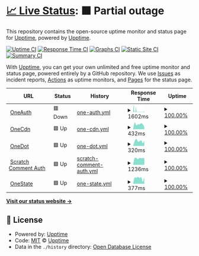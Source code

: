 # [📈 Live Status](https://status.onedot.cf): <!--live status--> **🟧 Partial outage**

This repository contains the open-source uptime monitor and status page for [Upptime](https://upptime.js.org), powered by [Upptime](https://github.com/upptime/upptime).

[![Uptime CI](https://github.com/onedotprojects/status/workflows/Uptime%20CI/badge.svg)](https://github.com/upptime/upptime/actions?query=workflow%3A%22Uptime+CI%22)
[![Response Time CI](https://github.com/onedotprojects/status/workflows/Response%20Time%20CI/badge.svg)](https://github.com/upptime/upptime/actions?query=workflow%3A%22Response+Time+CI%22)
[![Graphs CI](https://github.com/onedotprojects/status/workflows/Graphs%20CI/badge.svg)](https://github.com/upptime/upptime/actions?query=workflow%3A%22Graphs+CI%22)
[![Static Site CI](https://github.com/onedotprojects/status/workflows/Static%20Site%20CI/badge.svg)](https://github.com/upptime/upptime/actions?query=workflow%3A%22Static+Site+CI%22)
[![Summary CI](https://github.com/onedotprojects/status/workflows/Summary%20CI/badge.svg)](https://github.com/upptime/upptime/actions?query=workflow%3A%22Summary+CI%22)

With [Upptime](https://upptime.js.org), you can get your own unlimited and free uptime monitor and status page, powered entirely by a GitHub repository. We use [Issues](https://github.com/upptime/upptime/issues) as incident reports, [Actions](https://github.com/upptime/upptime/actions) as uptime monitors, and [Pages](https://status.onedot.cf) for the status page.

<!--start: status pages-->
<!-- This summary is generated by Upptime (https://github.com/upptime/upptime) -->
<!-- Do not edit this manually, your changes will be overwritten -->
<!-- prettier-ignore -->
| URL | Status | History | Response Time | Uptime |
| --- | ------ | ------- | ------------- | ------ |
| <img alt="" src="https://favicons.githubusercontent.com/auth.onedot.cf" height="13"> [OneAuth](https://auth.onedot.cf) | 🟥 Down | [one-auth.yml](https://github.com/onedotprojects/status/commits/HEAD/history/one-auth.yml) | <details><summary><img alt="Response time graph" src="./graphs/one-auth/response-time-week.png" height="20"> 1602ms</summary><br><a href="https://status.onedot.cf/history/one-auth"><img alt="Response time 1580" src="https://img.shields.io/endpoint?url=https%3A%2F%2Fraw.githubusercontent.com%2Fonedotprojects%2Fstatus%2FHEAD%2Fapi%2Fone-auth%2Fresponse-time.json"></a><br><a href="https://status.onedot.cf/history/one-auth"><img alt="24-hour response time 566" src="https://img.shields.io/endpoint?url=https%3A%2F%2Fraw.githubusercontent.com%2Fonedotprojects%2Fstatus%2FHEAD%2Fapi%2Fone-auth%2Fresponse-time-day.json"></a><br><a href="https://status.onedot.cf/history/one-auth"><img alt="7-day response time 1602" src="https://img.shields.io/endpoint?url=https%3A%2F%2Fraw.githubusercontent.com%2Fonedotprojects%2Fstatus%2FHEAD%2Fapi%2Fone-auth%2Fresponse-time-week.json"></a><br><a href="https://status.onedot.cf/history/one-auth"><img alt="30-day response time 1580" src="https://img.shields.io/endpoint?url=https%3A%2F%2Fraw.githubusercontent.com%2Fonedotprojects%2Fstatus%2FHEAD%2Fapi%2Fone-auth%2Fresponse-time-month.json"></a><br><a href="https://status.onedot.cf/history/one-auth"><img alt="1-year response time 1580" src="https://img.shields.io/endpoint?url=https%3A%2F%2Fraw.githubusercontent.com%2Fonedotprojects%2Fstatus%2FHEAD%2Fapi%2Fone-auth%2Fresponse-time-year.json"></a></details> | <details><summary><a href="https://status.onedot.cf/history/one-auth">100.00%</a></summary><a href="https://status.onedot.cf/history/one-auth"><img alt="All-time uptime 100.00%" src="https://img.shields.io/endpoint?url=https%3A%2F%2Fraw.githubusercontent.com%2Fonedotprojects%2Fstatus%2FHEAD%2Fapi%2Fone-auth%2Fuptime.json"></a><br><a href="https://status.onedot.cf/history/one-auth"><img alt="24-hour uptime 100.00%" src="https://img.shields.io/endpoint?url=https%3A%2F%2Fraw.githubusercontent.com%2Fonedotprojects%2Fstatus%2FHEAD%2Fapi%2Fone-auth%2Fuptime-day.json"></a><br><a href="https://status.onedot.cf/history/one-auth"><img alt="7-day uptime 100.00%" src="https://img.shields.io/endpoint?url=https%3A%2F%2Fraw.githubusercontent.com%2Fonedotprojects%2Fstatus%2FHEAD%2Fapi%2Fone-auth%2Fuptime-week.json"></a><br><a href="https://status.onedot.cf/history/one-auth"><img alt="30-day uptime 100.00%" src="https://img.shields.io/endpoint?url=https%3A%2F%2Fraw.githubusercontent.com%2Fonedotprojects%2Fstatus%2FHEAD%2Fapi%2Fone-auth%2Fuptime-month.json"></a><br><a href="https://status.onedot.cf/history/one-auth"><img alt="1-year uptime 100.00%" src="https://img.shields.io/endpoint?url=https%3A%2F%2Fraw.githubusercontent.com%2Fonedotprojects%2Fstatus%2FHEAD%2Fapi%2Fone-auth%2Fuptime-year.json"></a></details>
| <img alt="" src="https://favicons.githubusercontent.com/cdn.onedot.cf" height="13"> [OneCdn](https://cdn.onedot.cf) | 🟩 Up | [one-cdn.yml](https://github.com/onedotprojects/status/commits/HEAD/history/one-cdn.yml) | <details><summary><img alt="Response time graph" src="./graphs/one-cdn/response-time-week.png" height="20"> 432ms</summary><br><a href="https://status.onedot.cf/history/one-cdn"><img alt="Response time 428" src="https://img.shields.io/endpoint?url=https%3A%2F%2Fraw.githubusercontent.com%2Fonedotprojects%2Fstatus%2FHEAD%2Fapi%2Fone-cdn%2Fresponse-time.json"></a><br><a href="https://status.onedot.cf/history/one-cdn"><img alt="24-hour response time 175" src="https://img.shields.io/endpoint?url=https%3A%2F%2Fraw.githubusercontent.com%2Fonedotprojects%2Fstatus%2FHEAD%2Fapi%2Fone-cdn%2Fresponse-time-day.json"></a><br><a href="https://status.onedot.cf/history/one-cdn"><img alt="7-day response time 432" src="https://img.shields.io/endpoint?url=https%3A%2F%2Fraw.githubusercontent.com%2Fonedotprojects%2Fstatus%2FHEAD%2Fapi%2Fone-cdn%2Fresponse-time-week.json"></a><br><a href="https://status.onedot.cf/history/one-cdn"><img alt="30-day response time 428" src="https://img.shields.io/endpoint?url=https%3A%2F%2Fraw.githubusercontent.com%2Fonedotprojects%2Fstatus%2FHEAD%2Fapi%2Fone-cdn%2Fresponse-time-month.json"></a><br><a href="https://status.onedot.cf/history/one-cdn"><img alt="1-year response time 428" src="https://img.shields.io/endpoint?url=https%3A%2F%2Fraw.githubusercontent.com%2Fonedotprojects%2Fstatus%2FHEAD%2Fapi%2Fone-cdn%2Fresponse-time-year.json"></a></details> | <details><summary><a href="https://status.onedot.cf/history/one-cdn">100.00%</a></summary><a href="https://status.onedot.cf/history/one-cdn"><img alt="All-time uptime 100.00%" src="https://img.shields.io/endpoint?url=https%3A%2F%2Fraw.githubusercontent.com%2Fonedotprojects%2Fstatus%2FHEAD%2Fapi%2Fone-cdn%2Fuptime.json"></a><br><a href="https://status.onedot.cf/history/one-cdn"><img alt="24-hour uptime 100.00%" src="https://img.shields.io/endpoint?url=https%3A%2F%2Fraw.githubusercontent.com%2Fonedotprojects%2Fstatus%2FHEAD%2Fapi%2Fone-cdn%2Fuptime-day.json"></a><br><a href="https://status.onedot.cf/history/one-cdn"><img alt="7-day uptime 100.00%" src="https://img.shields.io/endpoint?url=https%3A%2F%2Fraw.githubusercontent.com%2Fonedotprojects%2Fstatus%2FHEAD%2Fapi%2Fone-cdn%2Fuptime-week.json"></a><br><a href="https://status.onedot.cf/history/one-cdn"><img alt="30-day uptime 100.00%" src="https://img.shields.io/endpoint?url=https%3A%2F%2Fraw.githubusercontent.com%2Fonedotprojects%2Fstatus%2FHEAD%2Fapi%2Fone-cdn%2Fuptime-month.json"></a><br><a href="https://status.onedot.cf/history/one-cdn"><img alt="1-year uptime 100.00%" src="https://img.shields.io/endpoint?url=https%3A%2F%2Fraw.githubusercontent.com%2Fonedotprojects%2Fstatus%2FHEAD%2Fapi%2Fone-cdn%2Fuptime-year.json"></a></details>
| <img alt="" src="https://favicons.githubusercontent.com/onedot.cf" height="13"> [OneDot](https://onedot.cf) | 🟩 Up | [one-dot.yml](https://github.com/onedotprojects/status/commits/HEAD/history/one-dot.yml) | <details><summary><img alt="Response time graph" src="./graphs/one-dot/response-time-week.png" height="20"> 320ms</summary><br><a href="https://status.onedot.cf/history/one-dot"><img alt="Response time 324" src="https://img.shields.io/endpoint?url=https%3A%2F%2Fraw.githubusercontent.com%2Fonedotprojects%2Fstatus%2FHEAD%2Fapi%2Fone-dot%2Fresponse-time.json"></a><br><a href="https://status.onedot.cf/history/one-dot"><img alt="24-hour response time 322" src="https://img.shields.io/endpoint?url=https%3A%2F%2Fraw.githubusercontent.com%2Fonedotprojects%2Fstatus%2FHEAD%2Fapi%2Fone-dot%2Fresponse-time-day.json"></a><br><a href="https://status.onedot.cf/history/one-dot"><img alt="7-day response time 320" src="https://img.shields.io/endpoint?url=https%3A%2F%2Fraw.githubusercontent.com%2Fonedotprojects%2Fstatus%2FHEAD%2Fapi%2Fone-dot%2Fresponse-time-week.json"></a><br><a href="https://status.onedot.cf/history/one-dot"><img alt="30-day response time 324" src="https://img.shields.io/endpoint?url=https%3A%2F%2Fraw.githubusercontent.com%2Fonedotprojects%2Fstatus%2FHEAD%2Fapi%2Fone-dot%2Fresponse-time-month.json"></a><br><a href="https://status.onedot.cf/history/one-dot"><img alt="1-year response time 324" src="https://img.shields.io/endpoint?url=https%3A%2F%2Fraw.githubusercontent.com%2Fonedotprojects%2Fstatus%2FHEAD%2Fapi%2Fone-dot%2Fresponse-time-year.json"></a></details> | <details><summary><a href="https://status.onedot.cf/history/one-dot">100.00%</a></summary><a href="https://status.onedot.cf/history/one-dot"><img alt="All-time uptime 100.00%" src="https://img.shields.io/endpoint?url=https%3A%2F%2Fraw.githubusercontent.com%2Fonedotprojects%2Fstatus%2FHEAD%2Fapi%2Fone-dot%2Fuptime.json"></a><br><a href="https://status.onedot.cf/history/one-dot"><img alt="24-hour uptime 100.00%" src="https://img.shields.io/endpoint?url=https%3A%2F%2Fraw.githubusercontent.com%2Fonedotprojects%2Fstatus%2FHEAD%2Fapi%2Fone-dot%2Fuptime-day.json"></a><br><a href="https://status.onedot.cf/history/one-dot"><img alt="7-day uptime 100.00%" src="https://img.shields.io/endpoint?url=https%3A%2F%2Fraw.githubusercontent.com%2Fonedotprojects%2Fstatus%2FHEAD%2Fapi%2Fone-dot%2Fuptime-week.json"></a><br><a href="https://status.onedot.cf/history/one-dot"><img alt="30-day uptime 100.00%" src="https://img.shields.io/endpoint?url=https%3A%2F%2Fraw.githubusercontent.com%2Fonedotprojects%2Fstatus%2FHEAD%2Fapi%2Fone-dot%2Fuptime-month.json"></a><br><a href="https://status.onedot.cf/history/one-dot"><img alt="1-year uptime 100.00%" src="https://img.shields.io/endpoint?url=https%3A%2F%2Fraw.githubusercontent.com%2Fonedotprojects%2Fstatus%2FHEAD%2Fapi%2Fone-dot%2Fuptime-year.json"></a></details>
| <img alt="" src="https://favicons.githubusercontent.com/scratch.auth.onedot.cf" height="13"> [Scratch Comment Auth](https://scratch.auth.onedot.cf) | 🟩 Up | [scratch-comment-auth.yml](https://github.com/onedotprojects/status/commits/HEAD/history/scratch-comment-auth.yml) | <details><summary><img alt="Response time graph" src="./graphs/scratch-comment-auth/response-time-week.png" height="20"> 1236ms</summary><br><a href="https://status.onedot.cf/history/scratch-comment-auth"><img alt="Response time 780" src="https://img.shields.io/endpoint?url=https%3A%2F%2Fraw.githubusercontent.com%2Fonedotprojects%2Fstatus%2FHEAD%2Fapi%2Fscratch-comment-auth%2Fresponse-time.json"></a><br><a href="https://status.onedot.cf/history/scratch-comment-auth"><img alt="24-hour response time 3760" src="https://img.shields.io/endpoint?url=https%3A%2F%2Fraw.githubusercontent.com%2Fonedotprojects%2Fstatus%2FHEAD%2Fapi%2Fscratch-comment-auth%2Fresponse-time-day.json"></a><br><a href="https://status.onedot.cf/history/scratch-comment-auth"><img alt="7-day response time 1236" src="https://img.shields.io/endpoint?url=https%3A%2F%2Fraw.githubusercontent.com%2Fonedotprojects%2Fstatus%2FHEAD%2Fapi%2Fscratch-comment-auth%2Fresponse-time-week.json"></a><br><a href="https://status.onedot.cf/history/scratch-comment-auth"><img alt="30-day response time 780" src="https://img.shields.io/endpoint?url=https%3A%2F%2Fraw.githubusercontent.com%2Fonedotprojects%2Fstatus%2FHEAD%2Fapi%2Fscratch-comment-auth%2Fresponse-time-month.json"></a><br><a href="https://status.onedot.cf/history/scratch-comment-auth"><img alt="1-year response time 780" src="https://img.shields.io/endpoint?url=https%3A%2F%2Fraw.githubusercontent.com%2Fonedotprojects%2Fstatus%2FHEAD%2Fapi%2Fscratch-comment-auth%2Fresponse-time-year.json"></a></details> | <details><summary><a href="https://status.onedot.cf/history/scratch-comment-auth">100.00%</a></summary><a href="https://status.onedot.cf/history/scratch-comment-auth"><img alt="All-time uptime 100.00%" src="https://img.shields.io/endpoint?url=https%3A%2F%2Fraw.githubusercontent.com%2Fonedotprojects%2Fstatus%2FHEAD%2Fapi%2Fscratch-comment-auth%2Fuptime.json"></a><br><a href="https://status.onedot.cf/history/scratch-comment-auth"><img alt="24-hour uptime 100.00%" src="https://img.shields.io/endpoint?url=https%3A%2F%2Fraw.githubusercontent.com%2Fonedotprojects%2Fstatus%2FHEAD%2Fapi%2Fscratch-comment-auth%2Fuptime-day.json"></a><br><a href="https://status.onedot.cf/history/scratch-comment-auth"><img alt="7-day uptime 100.00%" src="https://img.shields.io/endpoint?url=https%3A%2F%2Fraw.githubusercontent.com%2Fonedotprojects%2Fstatus%2FHEAD%2Fapi%2Fscratch-comment-auth%2Fuptime-week.json"></a><br><a href="https://status.onedot.cf/history/scratch-comment-auth"><img alt="30-day uptime 100.00%" src="https://img.shields.io/endpoint?url=https%3A%2F%2Fraw.githubusercontent.com%2Fonedotprojects%2Fstatus%2FHEAD%2Fapi%2Fscratch-comment-auth%2Fuptime-month.json"></a><br><a href="https://status.onedot.cf/history/scratch-comment-auth"><img alt="1-year uptime 100.00%" src="https://img.shields.io/endpoint?url=https%3A%2F%2Fraw.githubusercontent.com%2Fonedotprojects%2Fstatus%2FHEAD%2Fapi%2Fscratch-comment-auth%2Fuptime-year.json"></a></details>
| <img alt="" src="https://favicons.githubusercontent.com/state.onedot.cf" height="13"> [OneState](https://state.onedot.cf) | 🟩 Up | [one-state.yml](https://github.com/onedotprojects/status/commits/HEAD/history/one-state.yml) | <details><summary><img alt="Response time graph" src="./graphs/one-state/response-time-week.png" height="20"> 377ms</summary><br><a href="https://status.onedot.cf/history/one-state"><img alt="Response time 1066" src="https://img.shields.io/endpoint?url=https%3A%2F%2Fraw.githubusercontent.com%2Fonedotprojects%2Fstatus%2FHEAD%2Fapi%2Fone-state%2Fresponse-time.json"></a><br><a href="https://status.onedot.cf/history/one-state"><img alt="24-hour response time 427" src="https://img.shields.io/endpoint?url=https%3A%2F%2Fraw.githubusercontent.com%2Fonedotprojects%2Fstatus%2FHEAD%2Fapi%2Fone-state%2Fresponse-time-day.json"></a><br><a href="https://status.onedot.cf/history/one-state"><img alt="7-day response time 377" src="https://img.shields.io/endpoint?url=https%3A%2F%2Fraw.githubusercontent.com%2Fonedotprojects%2Fstatus%2FHEAD%2Fapi%2Fone-state%2Fresponse-time-week.json"></a><br><a href="https://status.onedot.cf/history/one-state"><img alt="30-day response time 1066" src="https://img.shields.io/endpoint?url=https%3A%2F%2Fraw.githubusercontent.com%2Fonedotprojects%2Fstatus%2FHEAD%2Fapi%2Fone-state%2Fresponse-time-month.json"></a><br><a href="https://status.onedot.cf/history/one-state"><img alt="1-year response time 1066" src="https://img.shields.io/endpoint?url=https%3A%2F%2Fraw.githubusercontent.com%2Fonedotprojects%2Fstatus%2FHEAD%2Fapi%2Fone-state%2Fresponse-time-year.json"></a></details> | <details><summary><a href="https://status.onedot.cf/history/one-state">100.00%</a></summary><a href="https://status.onedot.cf/history/one-state"><img alt="All-time uptime 100.00%" src="https://img.shields.io/endpoint?url=https%3A%2F%2Fraw.githubusercontent.com%2Fonedotprojects%2Fstatus%2FHEAD%2Fapi%2Fone-state%2Fuptime.json"></a><br><a href="https://status.onedot.cf/history/one-state"><img alt="24-hour uptime 100.00%" src="https://img.shields.io/endpoint?url=https%3A%2F%2Fraw.githubusercontent.com%2Fonedotprojects%2Fstatus%2FHEAD%2Fapi%2Fone-state%2Fuptime-day.json"></a><br><a href="https://status.onedot.cf/history/one-state"><img alt="7-day uptime 100.00%" src="https://img.shields.io/endpoint?url=https%3A%2F%2Fraw.githubusercontent.com%2Fonedotprojects%2Fstatus%2FHEAD%2Fapi%2Fone-state%2Fuptime-week.json"></a><br><a href="https://status.onedot.cf/history/one-state"><img alt="30-day uptime 100.00%" src="https://img.shields.io/endpoint?url=https%3A%2F%2Fraw.githubusercontent.com%2Fonedotprojects%2Fstatus%2FHEAD%2Fapi%2Fone-state%2Fuptime-month.json"></a><br><a href="https://status.onedot.cf/history/one-state"><img alt="1-year uptime 100.00%" src="https://img.shields.io/endpoint?url=https%3A%2F%2Fraw.githubusercontent.com%2Fonedotprojects%2Fstatus%2FHEAD%2Fapi%2Fone-state%2Fuptime-year.json"></a></details>

<!--end: status pages-->

[**Visit our status website →**](https://status.onedot.cf)

## 📄 License

- Powered by: [Upptime](https://github.com/upptime/upptime)
- Code: [MIT](./LICENSE) © [Upptime](https://upptime.js.org)
- Data in the `./history` directory: [Open Database License](https://opendatacommons.org/licenses/odbl/1-0/)
